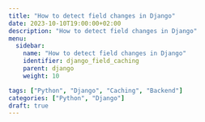```yaml
---
title: "How to detect field changes in Django"
date: 2023-10-10T19:00:00+02:00
description: "How to detect field changes in Django"
menu:
  sidebar:
    name: "How to detect field changes in Django"
    identifier: django_field_caching
    parent: django
    weight: 10

tags: ["Python", "Django", "Caching", "Backend"]
categories: ["Python", "Django"]
draft: true
---
```



